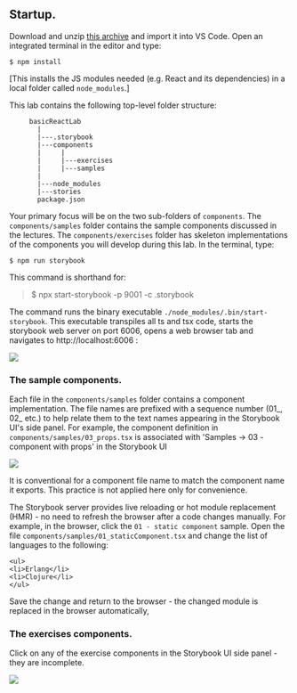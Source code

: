 ## Startup.

Download and unzip [this archive][code] and import it into VS Code. Open an integrated terminal in the editor and type:
~~~
$ npm install
~~~
[This installs the JS modules needed (e.g. React and its dependencies) in a local folder called `node_modules`.]

This lab contains the following top-level folder structure:
~~~
     basicReactLab
       |
       |---.storybook
       |---components
       |     |
       |     |---exercises
       |     |---samples
       |
       |---node_modules
       |---stories
       package.json
~~~
Your primary focus will be on the two sub-folders of `components`. The `components/samples` folder contains the sample components discussed in the lectures. The `components/exercises` folder has skeleton implementations of the components you will develop during this lab. In the terminal, type:
~~~
$ npm run storybook
~~~
This command is shorthand for:
>$ npx start-storybook -p 9001 -c .storybook

The command runs the binary executable `./node_modules/.bin/start-storybook`. This executable transpiles all ts and tsx code, starts the storybook web server on port 6006, opens a web browser tab and navigates to http://localhost:6006 :

![][storybook] 

### The sample components.

Each file in the `components/samples` folder contains a component implementation. The file names are prefixed with a sequence number (01_, 02_ etc.) to help relate them to the text names appearing in the Storybook UI's side panel. For example, the component definition in `components/samples/03_props.tsx` is associated with  'Samples -> 03 - component with props' in the Storybook UI

![][numbers] 

It is conventional for a component file name to match the component name it exports. This practice is not applied here only for convenience.

The Storybook server provides live reloading or hot module replacement (HMR) - no need to refresh the browser after a code changes manually. For example, in the browser, click the `01 - static component` sample. Open the file `components/samples/01_staticComponent.tsx` and change the list of languages to the following:
~~~
<ul>
<li>Erlang</li>
<li>Clojure</li>
</ul>  
~~~
Save the change and return to the browser - the changed module is replaced in the browser automatically,

### The exercises components.

Click on any of the exercise components in the Storybook UI side panel - they are incomplete.

![][exercises] 

[code]: ./archives/archive-2.zip
[storybook]: ./img/storybook.png
[numbers]: ./img/numbers.png
[exercises]: ./img/exercises.png
